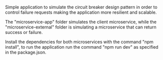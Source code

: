 Simple application to simulate the circuit breaker design pattern in order to control failure requests making the application more resilient and scalable.

The "microservice-app" folder simulates the client microservice, while the "microservice-external" folder is simulating a microservice that can return success or failure.

Install the dependencies for both microservices with the command "npm install", to run the application run the command "npm run dev" as specified in the package.json.
